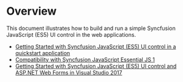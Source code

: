 # Overview

This document illustrates how to build and run a simple Syncfusion JavaScript (ES5) UI control in the web applications.

* [Getting Started with Syncfusion JavaScript (ES5) UI control in a quickstart application](./quick-start)
* [Compatibility with Syncfusion JavaScript Essential JS 1](./compatible-with-essential-js1)
* [Getting Started with Syncfusion JavaScript (ES5) UI control and ASP.NET Web Forms in Visual Studio 2017](./webforms)
